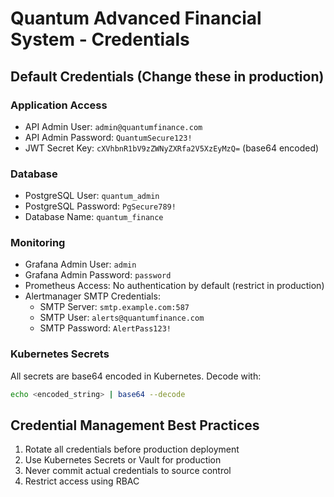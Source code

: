 # Quantum Advanced Financial System - Credentials

## Default Credentials (Change these in production)

### Application Access
- API Admin User: `admin@quantumfinance.com`
- API Admin Password: `QuantumSecure123!`
- JWT Secret Key: `cXVhbnR1bV9zZWNyZXRfa2V5XzEyMzQ=` (base64 encoded)

### Database
- PostgreSQL User: `quantum_admin`
- PostgreSQL Password: `PgSecure789!`
- Database Name: `quantum_finance`

### Monitoring
- Grafana Admin User: `admin`
- Grafana Admin Password: `password`
- Prometheus Access: No authentication by default (restrict in production)
- Alertmanager SMTP Credentials:
  - SMTP Server: `smtp.example.com:587`
  - SMTP User: `alerts@quantumfinance.com`
  - SMTP Password: `AlertPass123!`

### Kubernetes Secrets
All secrets are base64 encoded in Kubernetes. Decode with:
```bash
echo <encoded_string> | base64 --decode
```

## Credential Management Best Practices
1. Rotate all credentials before production deployment
2. Use Kubernetes Secrets or Vault for production
3. Never commit actual credentials to source control
4. Restrict access using RBAC